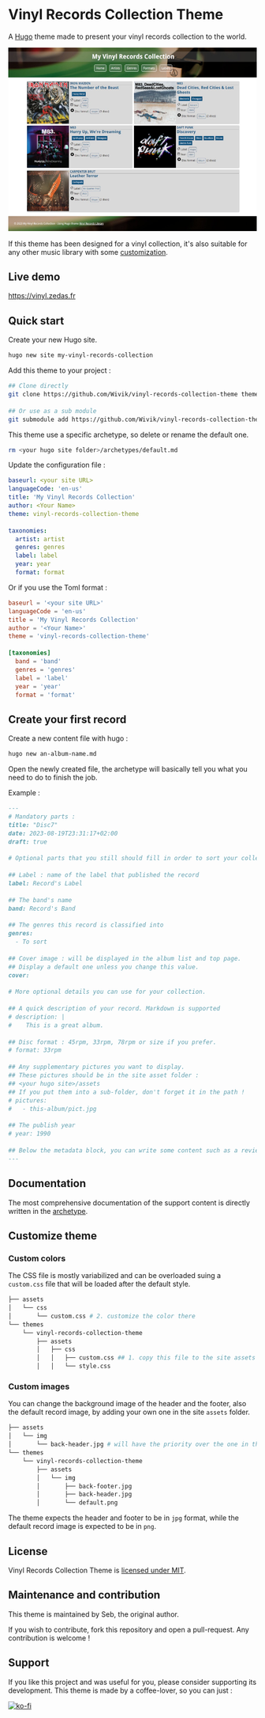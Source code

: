 # Vinyl Records Collection Theme

A [Hugo](https://gohugo.io) theme made to present your vinyl records collection to the world.

[![Theme example](images/tn.jpg)](images/screenshot.jpg)

If this theme has been designed for a vinyl collection, it's also suitable for any other music library with some [customization](#customize-theme).

## Live demo

https://vinyl.zedas.fr

## Quick start

Create your new Hugo site.

```bash
hugo new site my-vinyl-records-collection
```

Add this theme to your project :

```bash
## Clone directly
git clone https://github.com/Wivik/vinyl-records-collection-theme themes/vinyl-records-collection-theme

## Or use as a sub module
git submodule add https://github.com/Wivik/vinyl-records-collection-theme themes/vinyl-records-collection-theme

```

This theme use a specific archetype, so delete or rename the default one.

```bash
rm <your hugo site folder>/archetypes/default.md
```

Update the configuration file  :

```yaml
baseurl: <your site URL>
languageCode: 'en-us'
title: 'My Vinyl Records Collection'
author: <Your Name>
theme: vinyl-records-collection-theme

taxonomies:
  artist: artist
  genres: genres
  label: label
  year: year
  format: format


```

Or if you use the Toml format :

```toml
baseurl = '<your site URL>'
languageCode = 'en-us'
title = 'My Vinyl Records Collection'
author = '<Your Name>'
theme = 'vinyl-records-collection-theme'

[taxonomies]
  band = 'band'
  genres = 'genres'
  label = 'label'
  year = 'year'
  format = 'format'

```

## Create your first record

Create a new content file with hugo :

```bash
hugo new an-album-name.md
```

Open the newly created file, the archetype will basically tell you what you need to do to finish the job.

Example :

```markdown
---
# Mandatory parts :
title: "Disc7"
date: 2023-08-19T23:31:17+02:00
draft: true

# Optional parts that you still should fill in order to sort your collection

## Label : name of the label that published the record
label: Record's Label

## The band's name
band: Record's Band

## The genres this record is classified into
genres:
  - To sort

## Cover image : will be displayed in the album list and top page.
## Display a default one unless you change this value.
cover: 

# More optional details you can use for your collection.

## A quick description of your record. Markdown is supported
# description: |
#    This is a great album.

## Disc format : 45rpm, 33rpm, 78rpm or size if you prefer.
# format: 33rpm

## Any supplementary pictures you want to display.
## These pictures should be in the site asset folder :
## <your hugo site>/assets
## If you put them into a sub-folder, don't forget it in the path !
# pictures:
#   - this-album/pict.jpg

## The publish year
# year: 1990

## Below the metadata block, you can write some content such as a review or anything else you want. It'll be displayed in the album page.
---


```

## Documentation

The most comprehensive documentation of the support content is directly written in the [archetype](archetypes/default.md).

## Customize theme

### Custom colors

The CSS file is mostly variabilized and can be overloaded suing a `custom.css` file that will be loaded after the default style.

```bash
├── assets
│   └── css
│       └── custom.css # 2. customize the color there
└── themes
    └── vinyl-records-collection-theme
        ├── assets
        │   ├── css
        │   │   ├── custom.css ## 1. copy this file to the site assets folder, in a 'css' sub-folder
        │   │   └── style.css

```

### Custom images

You can change the background image of the header and the footer, also the default record image, by adding your own one in the site `assets` folder.

```bash
├── assets
│   └── img
│       └── back-header.jpg # will have the priority over the one in the template
└── themes
    └── vinyl-records-collection-theme
        ├── assets
        │   └── img
        │       ├── back-footer.jpg
        │       ├── back-header.jpg
        │       └── default.png

```

The theme expects the header and footer to be in `jpg` format, while the default record image is expected to be in `png`.

## License

Vinyl Records Collection Theme is [licensed under MIT](LICENSE).

## Maintenance and contribution

This theme is maintained by Seb, the original author.

If you wish to contribute, fork this repository and open a pull-request. Any contribution is welcome !

## Support

If you like this project and was useful for you, please consider supporting its development. This theme is made by a coffee-lover, so you can just :

[![ko-fi](https://ko-fi.com/img/githubbutton_sm.svg)](https://ko-fi.com/I2I1CL34H)

